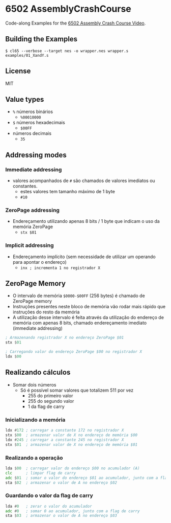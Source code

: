 # 6502 AssemblyCrashCourse

Code-along Examples for the [6502 Assembly Crash Course Video](https://www.youtube.com/watch?v=yEiNs7pKNh8).

## Building the Examples

```shell
$ cl65 --verbose --target nes -o wrapper.nes wrapper.s examples/01_XandY.s
```

## License

MIT

## Value types

- `%` números binários
  - `%00010000`
- `$` números hexadecimais
  - `$00FF`
- números decimais
  - `35`

## Addressing modes

### Immediate addressing

- valores acompanhados de `#` são chamados de valores imediatos ou constantes.
  - estes valores tem tamanho máximo de 1 byte
  - `#10`

### ZeroPage addressing

- Endereçamento utilizando apenas 8 bits / 1 byte que indicam o uso da memória ZeroPage
  - `stx $01`

### Implicit addressing

- Endereçamento implícito (sem necessidade de utilizar um operando para apontar o endereço)
  - `inx ; incrementa 1 no registrador X`

## ZeroPage Memory

- O intervalo de memória `$0000-$00FF` (256 bytes) é chamado de ZeroPage memory
- Instruções presentes neste bloco de memória vão rodar mais rápido que instruções do resto da memória
- A utilização desse intervalo é feita através da utilização do endereço de memória com apenas 8 bits, chamado endereçamento imediato (immediate addressing)

```asm
; Armazenando registrador X no endereço ZeroPage $01
stx $01

; Carregando valor do endereço ZeroPage $00 no registrador X
ldx $00
```

## Realizando cálculos

- Somar dois números
  - Só é possível somar valores que totalizem 511 por vez
    - 255 do primeiro valor
    - 255 do segundo valor
    - 1 da flag de carry

### Inicializando a memória

```asm
ldx #172 ; carregar a constante 172 no registrador X
stx $00  ; armazenar valor de X no endereço de memória $00
ldx #245 ; carregar a constante 245 no registrador X
stx $01  ; armazenar valor de X no endereço de memória $01
```

### Realizando a operação

```asm
lda $00  ; carregar valor do endereço $00 no acumulador (A)
clc      ; limpar flag de carry
adc $01  ; somar o valor do endereço $01 ao acumulador, junto com a flag de carry
sta $02  ; armazenar o valor de A no endereço $02
```

### Guardando o valor da flag de carry

```asm
lda #0   ; zerar o valor do acumulador
adc #0   ; somar 0 ao acumulador, junto com a flag de carry
sta $03  ; armazenar o valor de A no endereço $03
```
